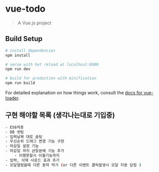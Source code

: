 # vue-todo

> A Vue.js project

## Build Setup

``` bash
# install dependencies
npm install

# serve with hot reload at localhost:8080
npm run dev

# build for production with minification
npm run build
```

For detailed explanation on how things work, consult the [docs for vue-loader](http://vuejs.github.io/vue-loader).


## 구현 해야할 목록 (생각나는대로 기입중)
``` bash
- ES6적용 
- DB 셋팅 
- 입력날짜 대로 솔팅
- 우선순위 드래그 변경 기능 구현
- 마감일 설정 기능
- 마감일 까지 균등분배 기능 추가
    - 이행못할시 이월기능까지
- 입력, 삭제 사운드 효과 추가 
- 모달열렸을때 다른 동작 막기 (or 다른 이벤트 클릭발생시 모달 자동 닫힘 )

